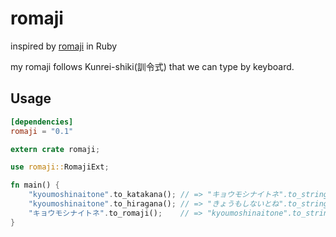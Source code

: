 # romaji

inspired by [romaji](https://github.com/makimoto/romaji) in Ruby

my romaji follows Kunrei-shiki(訓令式) that we can type by keyboard.

## Usage

```toml
[dependencies]
romaji = "0.1"
```

```rust
extern crate romaji;

use romaji::RomajiExt;

fn main() {
    "kyoumoshinaitone".to_katakana(); // => "キョウモシナイトネ".to_string()
    "kyoumoshinaitone".to_hiragana(); // => "きょうもしないとね".to_string()
    "キョウモシナイトネ".to_romaji();    // => "kyoumoshinaitone".to_string()
}
```